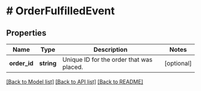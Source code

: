 # # OrderFulfilledEvent

## Properties

Name | Type | Description | Notes
------------ | ------------- | ------------- | -------------
**order_id** | **string** | Unique ID for the order that was placed. | [optional]

[[Back to Model list]](../../README.md#models) [[Back to API list]](../../README.md#endpoints) [[Back to README]](../../README.md)
